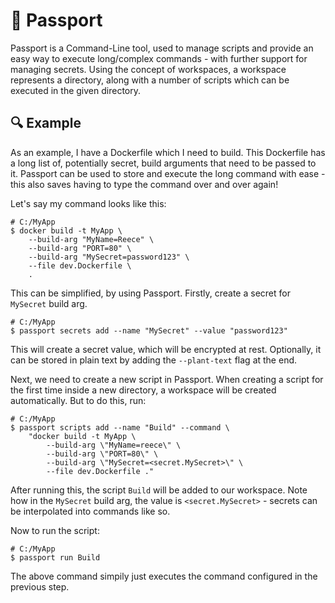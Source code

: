 # :blue_book: Passport

Passport is a Command-Line tool, used to manage scripts and provide an easy way to execute long/complex commands - with further support for managing secrets. Using the concept of workspaces, a workspace represents a directory, along with a number of scripts which can be executed in the given directory.

## :mag: Example

As an example, I have a Dockerfile which I need to build. This Dockerfile has a long list of, potentially secret, build arguments that need to be passed to it. Passport can be used to store and execute the long command with ease - this also saves having to type the command over and over again!

Let's say my command looks like this:

```
# C:/MyApp
$ docker build -t MyApp \
    --build-arg "MyName=Reece" \
    --build-arg "PORT=80" \
    --build-arg "MySecret=password123" \
    --file dev.Dockerfile \
    .
```

This can be simplified, by using Passport. Firstly, create a secret for `MySecret` build arg.

```
# C:/MyApp
$ passport secrets add --name "MySecret" --value "password123"
```

This will create a secret value, which will be encrypted at rest. Optionally, it can be stored in plain text by adding the `--plant-text` flag at the end.

Next, we need to create a new script in Passport. When creating a script for the first time inside a new directory, a workspace will be created automatically. But to do this, run:

```
# C:/MyApp
$ passport scripts add --name "Build" --command \
    "docker build -t MyApp \
        --build-arg \"MyName=reece\" \
        --build-arg \"PORT=80\" \
        --build-arg \"MySecret=<secret.MySecret>\" \
        --file dev.Dockerfile ."
```

After running this, the script `Build` will be added to our workspace. Note how in the `MySecret` build arg, the value is `<secret.MySecret>` - secrets can be interpolated into commands like so.

Now to run the script:

```
# C:/MyApp
$ passport run Build
```

The above command simpily just executes the command configured in the previous step.

